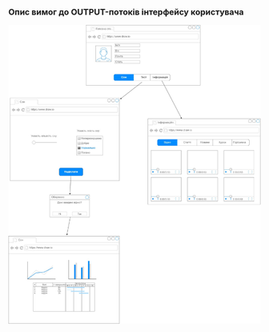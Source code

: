 ### Опис вимог до OUTPUT-потоків інтерфейсу користувача
![](https://github.com/oleksandrblazhko/ai201-bogachik/blob/ai201-bogachik_with_laboratory_work_3/1-SoftwareRequirements/1.4-FuncNonFuncRequirements/1.4.4-NFRUserInterfaceOUTPUT/%D0%A1%D0%B0%D0%B9%D1%82.jpg)
